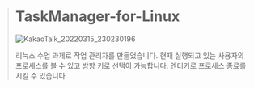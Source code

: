 ># TaskManager-for-Linux
>![KakaoTalk_20220315_230230196](https://user-images.githubusercontent.com/63365132/158395323-cd9f9e64-c783-4ef7-acf5-a1c33eb24ef9.png)
>
>리눅스 수업 과제로 작업 관리자를 만들었습니다.
>현재 실행되고 있는 사용자의 프로세스를 볼 수 있고 방향 키로 선택이 가능합니다.
>엔터키로 프로세스 종료를 시킬 수 있습니다.

